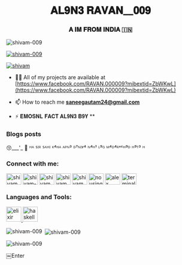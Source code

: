 <h1 align="center">𝐀𝐋𝟗𝐍𝟑 𝐑𝐀𝐕𝐀𝐍__𝟎𝟎𝟗</h1>
<h3 align="center">𝐀 𝐈𝐌 𝐅𝐑𝐎𝐌 𝐈𝐍𝐃𝐈𝐀 🇮🇳 </h3>



<p align="left"> <img src="https://komarev.com/ghpvc/?username=shivam-009&label=Profile%20views&color=0e75b6&style=flat" alt="shivam-009" /> </p>

<p align="left"> <a href="https://github.com/ryo-ma/github-profile-trophy"><img src="https://github-profile-trophy.vercel.app/?username=shivam-009" alt="shivam-009" /></a> </p>

<p align="left"> <a href="https://twitter.com/shivam" target="blank"><img src="https://img.shields.io/twitter/follow/shivam?logo=twitter&style=for-the-badge" alt="shivam" /></a> </p>

- 👨‍💻 All of my projects are available at [https://www.facebook.com/RAVAN.000009?mibextid=ZbWKwL](https://www.facebook.com/RAVAN.000009?mibextid=ZbWKwL)

- 📫 How to reach me **saneegautam24@gmail.com**

- ⚡  𝐄𝐌𝐎𝐒𝐍𝐋 𝐅𝐀𝐂𝐓  𝐀𝐋𝟗𝐍𝟑 𝐁𝟗𝐘 **

### Blogs posts
<!-- BLOG-POST-LIST:START --> 😚___'_ 🤕


<!-- BLOG-POST-LIST:END --> ᴴᴬ ᔆᴵᴿ ᔆᴬᴴᴵ ᴷ⁴ᴴᴬ ᴬᴾᴺ³ ᴰ⁷ᴺᴵʸ⁴ ᴺ⁴ᴴ¹ ᴸ⁹ᴳ ᴹ⁴ᴰ⁴ᴿˣᶜᴴ⁹ᴰ ᴴ⁹ᵀ³ ᴴ 

<h3 align="left">Connect with me:</h3>
<p align="left">
<a href="https://codepen.io/shivam raja" target="blank"><img align="center" src="https://raw.githubusercontent.com/rahuldkjain/github-profile-readme-generator/master/src/images/icons/Social/codepen.svg" alt="shivam raja" height="30" width="40" /></a>
<a href="https://dev.to/shivam-baap" target="blank"><img align="center" src="https://raw.githubusercontent.com/rahuldkjain/github-profile-readme-generator/master/src/images/icons/Social/devto.svg" alt="shivam-baap" height="30" width="40" /></a>
<a href="https://twitter.com/shivam" target="blank"><img align="center" src="https://raw.githubusercontent.com/rahuldkjain/github-profile-readme-generator/master/src/images/icons/Social/twitter.svg" alt="shivam" height="30" width="40" /></a>
<a href="https://fb.com/shivam d cruz" target="blank"><img align="center" src="https://raw.githubusercontent.com/rahuldkjain/github-profile-readme-generator/master/src/images/icons/Social/facebook.svg" alt="shivam d cruz" height="30" width="40" /></a>
<a href="https://instagram.com/shivam 009" target="blank"><img align="center" src="https://raw.githubusercontent.com/rahuldkjain/github-profile-readme-generator/master/src/images/icons/Social/instagram.svg" alt="shivam 009" height="30" width="40" /></a>
<a href="https://dribbble.com/no using" target="blank"><img align="center" src="https://raw.githubusercontent.com/rahuldkjain/github-profile-readme-generator/master/src/images/icons/Social/dribbble.svg" alt="no using" height="30" width="40" /></a>
<a href="https://www.youtube.com/c/alex gamer" target="blank"><img align="center" src="https://raw.githubusercontent.com/rahuldkjain/github-profile-readme-generator/master/src/images/icons/Social/youtube.svg" alt="alex gamer" height="30" width="40" /></a>
<a href="https://www.hackerrank.com/terminal" target="blank"><img align="center" src="https://raw.githubusercontent.com/rahuldkjain/github-profile-readme-generator/master/src/images/icons/Social/hackerrank.svg" alt="terminal" height="30" width="40" /></a>
</p>

<h3 align="left">Languages and Tools:</h3>
<p align="left"> <a href="https://elixir-lang.org" target="_blank" rel="noreferrer"> <img src="https://www.vectorlogo.zone/logos/elixir-lang/elixir-lang-icon.svg" alt="elixir" width="40" height="40"/> </a> <a href="https://www.haskell.org/" target="_blank" rel="noreferrer"> <img src="https://upload.wikimedia.org/wikipedia/commons/1/1c/Haskell-Logo.svg" alt="haskell" width="40" height="40"/> </a> </p>

<p><img align="left" src="https://github-readme-stats.vercel.app/api/top-langs?username=shivam-009&show_icons=true&locale=en&layout=compact" alt="shivam-009" /></p>

<p>&nbsp;<img align="center" src="https://github-readme-stats.vercel.app/api?username=shivam-009&show_icons=true&locale=en" alt="shivam-009" /></p>

<p><img align="center" src="https://github-readme-streak-stats.herokuapp.com/?user=shivam-009&" alt="shivam-009" /></p>
￼Enter

